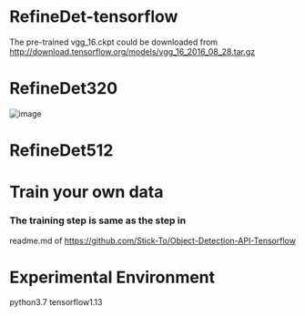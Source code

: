 # RefineDet-tensorflow

 

The pre-trained vgg_16.ckpt could be downloaded from http://download.tensorflow.org/models/vgg_16_2016_08_28.tar.gz
# RefineDet320

![image](https://github.com/Stick-To/RefineDet-tensorflow/blob/master/image/img1.png)

# RefineDet512

# Train your own data
### The training step is same as the step in 

readme.md of https://github.com/Stick-To/Object-Detection-API-Tensorflow

# Experimental Environment
python3.7 tensorflow1.13

